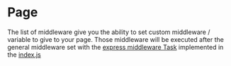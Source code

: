 # Page

The list of middleware give you the ability to set custom middleware / variable to give to your page. Those middleware will be executed after the general middleware set with the [express middleware Task](https://github.com/jadok/vemsy/tree/master/src/setup/express-middleware.js) implemented in the [index.js](https://github.com/jadok/vemsy/tree/master/example/app/index.js)
